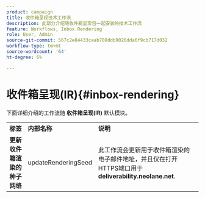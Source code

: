 ```yaml
---
product: campaign
title: 收件箱呈现技术工作流
description: 此部分介绍随收件箱呈现包一起安装的技术工作流
feature: Workflows, Inbox Rendering
role: User, Admin
source-git-commit: 567c2e84433caab708ddb9026dda6f9cb717d032
workflow-type: tm+mt
source-wordcount: '64'
ht-degree: 6%

---
```



# 收件箱呈现(IR){#inbox-rendering}



下面详细介绍的工作流随 **收件箱呈现(IR)** 默认模块。

<table> 
 <tbody> 
  <tr> 
   <td> <strong>标签</strong><br /> </td> 
   <td> <strong>内部名称</strong><br /> </td> 
   <td> <strong>说明</strong><br /> </td> 
  </tr> 
  <tr> 
   <td> <strong>更新收件箱渲染的种子网络</strong><br /> </td> 
   <td> <span class="uicontrol">updateRenderingSeed</span> <br /> </td> 
   <td> 此工作流会更新用于收件箱渲染的电子邮件地址，并且仅在打开HTTPS端口用于 <strong>deliverability.neolane.net</strong>.<br /> </td> 
  </tr> 
 </tbody> 
</table>

